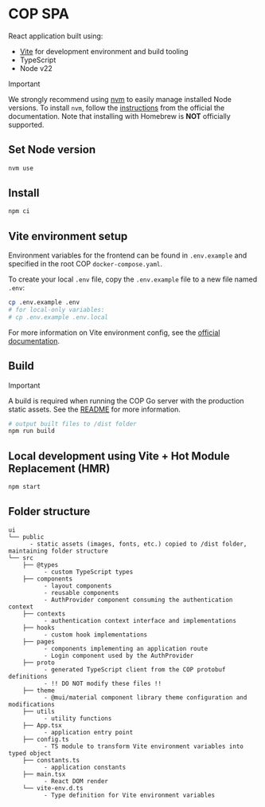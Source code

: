# COP SPA

React application built using: 
  - [Vite](https://vitejs.dev/guide/) for development environment and build tooling
  - TypeScript
  - Node v22 

> [!IMPORTANT]
> We strongly recommend using [nvm](https://github.com/nvm-sh/nvm) to easily manage installed Node versions. To install `nvm`, follow the [instructions](https://github.com/nvm-sh/nvm?tab=readme-ov-file#installing-and-updating) from the official the documentation.  Note that installing with Homebrew is **NOT** officially supported.

## Set Node version

```bash
nvm use
```

## Install

```bash
npm ci
```

## Vite environment setup

Environment variables for the frontend can be found in `.env.example` and specified in the root COP `docker-compose.yaml`.

To create your local `.env` file, copy the `.env.example` file to a new file named `.env`:

```bash
cp .env.example .env 
# for local-only variables:
# cp .env.example .env.local
```

For more information on Vite environment config, see the [official documentation](https://vitejs.dev/guide/env-and-mode.html).


## Build

> [!IMPORTANT]
> A build is required when running the COP Go server with the production static assets. See the [README](/README.md#run-the-cop-server) for more information.

```bash
# output built files to /dist folder
npm run build
```

## Local development using Vite + Hot Module Replacement (HMR)

```bash
npm start
```

## Folder structure

```plaintext
ui
└── public
      - static assets (images, fonts, etc.) copied to /dist folder, maintaining folder structure
└── src
    ├── @types
          - custom TypeScript types
    ├── components
          - layout components
          - reusable components
          - AuthProvider component consuming the authentication context
    ├── contexts
          - authentication context interface and implementations
    ├── hooks
          - custom hook implementations
    ├── pages
          - components implementing an application route
          - Login component used by the AuthProvider
    ├── proto
          - generated TypeScript client from the COP protobuf definitions
          - !! DO NOT modify these files !!
    ├── theme
          - @mui/material component library theme configuration and modifications
    ├── utils
          - utility functions
    ├── App.tsx
          - application entry point
    ├── config.ts
          - TS module to transform Vite environment variables into typed object
    ├── constants.ts
          - application constants
    ├── main.tsx
          - React DOM render
    └── vite-env.d.ts
          - Type definition for Vite environment variables
```
